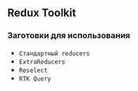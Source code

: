 ## Redux Toolkit

### Заготовки для использования

- `Стандартный reducers`
- `ExtraReducers`
- `Reselect`
- `RTK Query`
